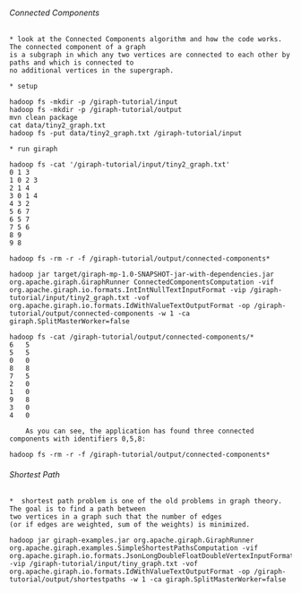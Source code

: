 ###### Connected Components

	* look at the Connected Components algorithm and how the code works. The connected component of a graph 
	is a subgraph in which any two vertices are connected to each other by paths and which is connected to 
	no additional vertices in the supergraph.

	* setup

```
hadoop fs -mkdir -p /giraph-tutorial/input
hadoop fs -mkdir -p /giraph-tutorial/output
mvn clean package
cat data/tiny2_graph.txt
hadoop fs -put data/tiny2_graph.txt /giraph-tutorial/input
```

	* run giraph

```
hadoop fs -cat '/giraph-tutorial/input/tiny2_graph.txt'
0 1 3
1 0 2 3
2 1 4
3 0 1 4
4 3 2
5 6 7
6 5 7
7 5 6
8 9
9 8

hadoop fs -rm -r -f /giraph-tutorial/output/connected-components*

hadoop jar target/giraph-mp-1.0-SNAPSHOT-jar-with-dependencies.jar org.apache.giraph.GiraphRunner ConnectedComponentsComputation -vif org.apache.giraph.io.formats.IntIntNullTextInputFormat -vip /giraph-tutorial/input/tiny2_graph.txt -vof org.apache.giraph.io.formats.IdWithValueTextOutputFormat -op /giraph-tutorial/output/connected-components -w 1 -ca giraph.SplitMasterWorker=false

hadoop fs -cat /giraph-tutorial/output/connected-components/*
6	5
5	5
0	0
8	8
7	5
2	0
1	0
9	8
3	0
4	0

	As you can see, the application has found three connected components with identifiers 0,5,8:

hadoop fs -rm -r -f /giraph-tutorial/output/connected-components*

```

###### Shortest Path

	*  shortest path problem is one of the old problems in graph theory. The goal is to find a path between
	two vertices in a graph such that the number of edges 
	(or if edges are weighted, sum of the weights) is minimized.

```
hadoop jar giraph-examples.jar org.apache.giraph.GiraphRunner org.apache.giraph.examples.SimpleShortestPathsComputation -vif org.apache.giraph.io.formats.JsonLongDoubleFloatDoubleVertexInputFormat -vip /giraph-tutorial/input/tiny_graph.txt -vof org.apache.giraph.io.formats.IdWithValueTextOutputFormat -op /giraph-tutorial/output/shortestpaths -w 1 -ca giraph.SplitMasterWorker=false
```
